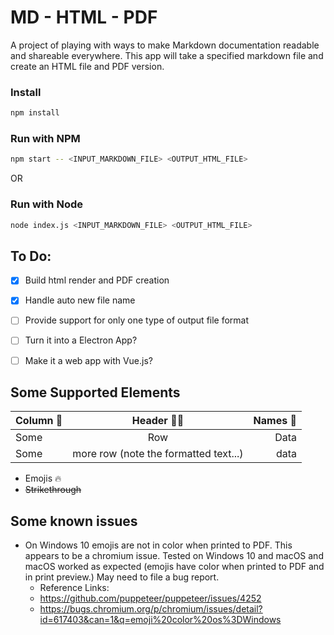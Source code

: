 # MD - HTML - PDF
A project of playing with ways to make Markdown documentation readable and shareable everywhere. This app will take a specified markdown file and create an HTML file and PDF version.

### Install
```bash
npm install
```

### Run with NPM
```bash
npm start -- <INPUT_MARKDOWN_FILE> <OUTPUT_HTML_FILE>
```
OR
### Run with Node
```bash
node index.js <INPUT_MARKDOWN_FILE> <OUTPUT_HTML_FILE>
```

## To Do:
- [x] Build html render and PDF creation
- [x] Handle auto new file name
- [ ] Provide support for only one type of output file format
- [ ] Turn it into a Electron App?
- [ ] Make it a web app with Vue.js?


## Some Supported Elements

|Column 🚀|Header 🤟🏼|Names 💩|
|:--|:--:|--:|
|Some|Row|Data|
|Some|more row (note the formatted text...) |data|

- Emojis 🔥
- ~~Strikethrough~~

## Some known issues
- On Windows 10 emojis are not in color when printed to PDF. This appears to be a chromium issue. Tested on Windows 10 and macOS and macOS worked as expected (emojis have color when printed to PDF and in print preview.) May need to file a bug report. 
  - Reference Links:
  - https://github.com/puppeteer/puppeteer/issues/4252
  - https://bugs.chromium.org/p/chromium/issues/detail?id=617403&can=1&q=emoji%20color%20os%3DWindows